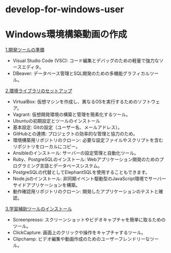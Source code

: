 # develop-for-windows-user

# Windows環境構築動画の作成

[1.開発ツールの準備](./docs/1.開発ツールの準備/README.md)

- Visual Studio Code (VSC): コード編集とデバッグのための軽量で強力なソースエディタ。
- DBeaver: データベース管理とSQL開発のための多機能グラフィカルツール。

[2.環境ライブラリのセットアップ](./docs/2.環境ライブラリのセットアップ/README.md)

- VirtualBox: 仮想マシンを作成し、異なるOSを実行するためのソフトウェア。
- Vagrant: 仮想開発環境の構築と管理を簡素化するツール。
- Ubuntuの初期設定とツールのインストール
- 基本設定: Gitの設定（ユーザー名、メールアドレス）。
- GitHubとの連携: プロジェクトの効率的な管理と協力のため。
- 環境構築用リポジトリのクローン: 必要な設定ファイルやスクリプトを含むリポジトリをローカルにコピー。
- Ansibleのインストール: サーバーの設定管理と自動化ツール。
- Ruby、PostgreSQLのインストール: Webアプリケーション開発のためのプログラミング言語とデータベースシステム。
- PostgreSQLの代替としてElephantSQLを使用することもできます。
- Node.jsのインストール: 非同期イベント駆動型のJavaScript環境でサーバーサイドアプリケーションを構築。
- 動作確認用リポジトリのクローン: 開発したアプリケーションのテストと確認。

[3.学習補助ツールのインストール](./docs/3.学習補助ツールのインストール/README.md)

- Screenpresso: スクリーンショットやビデオキャプチャを簡単に取るためのツール。
- ClickCapture: 画面上のクリックや操作をキャプチャするツール。
- Clipchamp: ビデオ編集や動画作成のためのユーザーフレンドリーなツール。